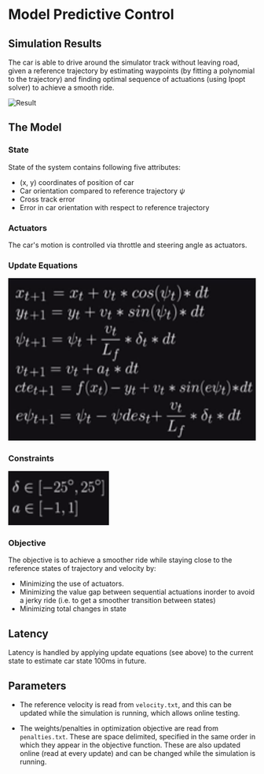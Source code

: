 # Model Predictive Control


## Simulation Results

The car is able to drive around the simulator track without leaving road, given a reference trajectory by estimating waypoints (by fitting a polynomial to the trajectory) and
finding optimal sequence of actuations (using Ipopt solver) to achieve a smooth ride.

![Result](images/mpc_30mph.gif)



## The Model

### State
State of the system contains following five attributes:

- (x, y)  coordinates of position of car
- Car orientation compared to reference trajectory $\psi$
- Cross track error
- Error in car orientation with respect to reference trajectory

### Actuators
The car's motion is controlled via throttle and steering angle as actuators.


### Update Equations

![Update Equations](images/mpc_model.png)


### Constraints

![Constraints](images/mpc_constraints.png)

### Objective

The objective is to achieve a smoother ride while staying close to the reference
states of trajectory and velocity by:

- Minimizing the use of actuators.
- Minimizing the value gap between sequential actuations inorder to avoid a jerky
  ride (i.e. to get a smoother transition between states)
- Minimizing total changes in state


## Latency

Latency is handled by applying update equations (see above) to the  current state to estimate car state 100ms in future.


## Parameters

- The reference velocity is read from `velocity.txt`, and this can be updated while the simulation is running, which allows online testing.

- The weights/penalties in optimization objective are read from `penalties.txt`.
  These are space delimited, specified in the same order in which they appear in the objective function. These are also updated online (read at every update) and can be changed while the simulation is running.
